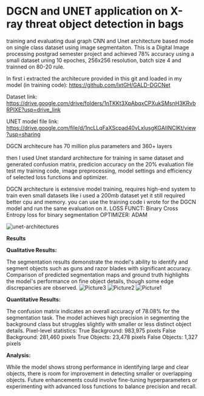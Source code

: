 # DGCN and UNET application on X-ray threat object detection in bags
training and evaluating dual graph CNN and Unet architecture based mode on single class dataset using image segmentaiton. This is a Digital Image processing postgrad semester project and achieved 78% accuracy using a small dataset uning 10 epoches, 256x256 resolution, batch size 4 and trainned on 80-20 rule.

In first i extracted the architecure provided in this git and loaded in my model (in training code):
https://github.com/lxtGH/GALD-DGCNet

Dataset link:
https://drive.google.com/drive/folders/1nTKKt3XpAbqxCPXukSMsnH3KRvbRPIXE?usp=drive_link

UNET model file link:
https://drive.google.com/file/d/1ncLLqFaXScpad40vLxlusgKGAIINClKt/view?usp=sharing

DGCN architecure has 70 million plus parameters and 360+ layers

then I used Unet standard architecture for training in same dataset and generated confusion matrix, predicion accuracy on the 20% evaluation file test my training code, image preprocessing, model settings and efficiency of selected loss functions and optimizer.

DGCN architecture is extensive model training, requires high-end system to train even small datasets like i used a 200mb dataset yet it still required better cpu and memory. you can use the training code i wrote for the DGCN model and run the same evaluation on it.
LOSS FUNCT: Binary Cross Entropy loss for binary segmentation
OPTIMIZER: ADAM

![unet-architectures](https://github.com/user-attachments/assets/aec13297-7dfb-4430-b24b-465e27d88478)

**Results**

**Qualitative Results:**

The segmentation results demonstrate the model's ability to identify and segment objects such as guns and razor blades with significant accuracy.
Comparison of predicted segmentation maps and ground truth highlights the model's performance on fine object details, though some edge discrepancies are observed.
![Picture3](https://github.com/user-attachments/assets/0ad1c432-945b-4084-8a22-a410e28b7c95)
![Picture2](https://github.com/user-attachments/assets/92d612b8-5e74-4b3a-b9a1-47e5870bcba4)
![Picture1](https://github.com/user-attachments/assets/19bb5327-f2ae-41e7-8a86-778a185697cf)


**Quantitative Results:**

The confusion matrix indicates an overall accuracy of 78.08% for the segmentation task.
The model achieves high precision in segmenting the background class but struggles slightly with smaller or less distinct object details.
Pixel-level statistics:
True Background: 983,975 pixels
False Background: 281,460 pixels
True Objects: 23,478 pixels
False Objects: 1,327 pixels

**Analysis:**

While the model shows strong performance in identifying large and clear objects, there is room for improvement in detecting smaller or overlapping objects.
Future enhancements could involve fine-tuning hyperparameters or experimenting with advanced loss functions to balance precision and recall.


